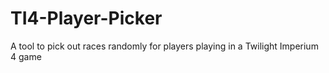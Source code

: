 # TI4-Player-Picker
A tool to pick out races randomly for players playing in a Twilight Imperium 4 game

